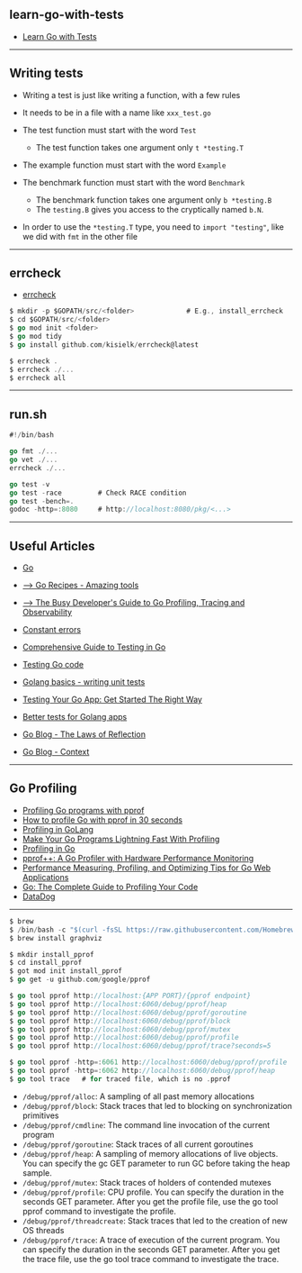 ## learn-go-with-tests

* [Learn Go with Tests](https://quii.gitbook.io/learn-go-with-tests/)

***

## Writing tests

* Writing a test is just like writing a function, with a few rules
* It needs to be in a file with a name like `xxx_test.go`
* The test function must start with the word `Test`
  - The test function takes one argument only `t *testing.T`
* The example function must start with the word `Example`
* The benchmark function must start with the word `Benchmark`
  - The benchmark function takes one argument only `b *testing.B`
  - The `testing.B` gives you access to the cryptically named `b.N`.

* In order to use the `*testing.T` type, you need to `import "testing"`, like we did with `fmt` in the other file

***

## errcheck

* [errcheck](https://github.com/kisielk/errcheck)

```go
$ mkdir -p $GOPATH/src/<folder>             # E.g., install_errcheck
$ cd $GOPATH/src/<folder>
$ go mod init <folder>
$ go mod tidy
$ go install github.com/kisielk/errcheck@latest

$ errcheck .
$ errcheck ./...
$ errcheck all
```
***

## run.sh

```go
#!/bin/bash

go fmt ./...
go vet ./...
errcheck ./...

go test -v
go test -race         # Check RACE condition
go test -bench=.
godoc -http=:8080     # http://localhost:8080/pkg/<...>
```

***

## Useful Articles
* [Go](https://wiki.nikiv.dev/programming-languages/go/)
* [--> Go Recipes - Amazing tools](https://github.com/nikolaydubina/go-recipes)
* [--> The Busy Developer's Guide to Go Profiling, Tracing and Observability](https://github.com/DataDog/go-profiler-notes/blob/main/guide/README.md)
* [Constant errors](https://dave.cheney.net/2016/04/07/constant-errors)
* [Comprehensive Guide to Testing in Go](https://blog.jetbrains.com/go/2022/11/22/comprehensive-guide-to-testing-in-go/)
* [Testing Go code](https://subscription.packtpub.com/book/programming/9781838559335/11/ch11lvl1sec145/testing-go-code)
* [Golang basics - writing unit tests](https://blog.alexellis.io/golang-writing-unit-tests/)
* [Testing Your Go App: Get Started The Right Way](https://www.toptal.com/go/your-introductory-course-to-testing-with-go)
* [Better tests for Golang apps](https://levelup.gitconnected.com/better-tests-for-golang-apps-681ed2338677)

* [Go Blog - The Laws of Reflection](https://go.dev/blog/laws-of-reflection)
* [Go Blog - Context](https://go.dev/blog/context)

***

## Go Profiling
* [Profiling Go programs with pprof](https://jvns.ca/blog/2017/09/24/profiling-go-with-pprof/)
* [How to profile Go with pprof in 30 seconds](https://dev.to/agamm/how-to-profile-go-with-pprof-in-30-seconds-592a)
* [Profiling in GoLang](https://golangdocs.com/profiling-in-golang)
* [Make Your Go Programs Lightning Fast With Profiling](https://code.tutsplus.com/tutorials/make-your-go-programs-lightning-fast-with-profiling--cms-29809)
* [Profiling in Go](https://betterprogramming.pub/profiling-in-go-78cf71f81a07)
* [pprof++: A Go Profiler with Hardware Performance Monitoring](https://www.uber.com/blog/pprof-go-profiler/)
* [Performance Measuring, Profiling, and Optimizing Tips for Go Web Applications](https://articles.wesionary.team/performance-measuring-profiling-and-optimizing-tips-for-go-web-applications-20f2f812ff6e)
* [Go: The Complete Guide to Profiling Your Code](https://hackernoon.com/go-the-complete-guide-to-profiling-your-code-h51r3waz)
* [DataDog](https://github.com/DataDog/go-profiler-notes)
***

```go
$ brew
$ /bin/bash -c "$(curl -fsSL https://raw.githubusercontent.com/Homebrew/install/HEAD/install.sh)"
$ brew install graphviz
```

```go
$ mkdir install_pprof
$ cd install_pprof
$ got mod init install_pprof
$ go get -u github.com/google/pprof
```

```go
$ go tool pprof http://localhost:{APP PORT}/{pprof endpoint}
$ go tool pprof http://localhost:6060/debug/pprof/heap
$ go tool pprof http://localhost:6060/debug/pprof/goroutine
$ go tool pprof http://localhost:6060/debug/pprof/block
$ go tool pprof http://localhost:6060/debug/pprof/mutex
$ go tool pprof http://localhost:6060/debug/pprof/profile
$ go tool pprof http://localhost:6060/debug/pprof/trace?seconds=5

$ go tool pprof -http=:6061 http://localhost:6060/debug/pprof/profile
$ go tool pprof -http=:6062 http://localhost:6060/debug/pprof/heap
$ go tool trace   # for traced file, which is no .pprof
```

* `/debug/pprof/alloc`:         A sampling of all past memory allocations
* `/debug/pprof/block`:         Stack traces that led to blocking on synchronization primitives
* `/debug/pprof/cmdline`:       The command line invocation of the current program
* `/debug/pprof/goroutine`:     Stack traces of all current goroutines
* `/debug/pprof/heap`:          A sampling of memory allocations of live objects. You can specify the gc GET parameter to run GC before taking the heap sample.
* `/debug/pprof/mutex`:         Stack traces of holders of contended mutexes
* `/debug/pprof/profile`:       CPU profile. You can specify the duration in the seconds GET parameter. After you get the profile file, use the go tool pprof command to investigate the profile.
* `/debug/pprof/threadcreate`:  Stack traces that led to the creation of new OS threads
* `/debug/pprof/trace`:         A trace of execution of the current program. You can specify the duration in the seconds GET parameter. After you get the trace file, use the go tool trace command to investigate the trace.
